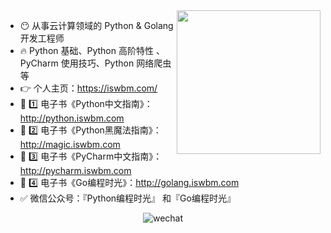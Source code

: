 <!--
**iswbm/iswbm** is a ✨ _special_ ✨ repository because its `README.md` (this file) appears on your GitHub profile.

Here are some ideas to get you started:

- 🔭 I’m currently working on ...
- 🌱 I’m currently learning ...
- 👯 I’m looking to collaborate on ...
- 🤔 I’m looking for help with ...
- 💬 Ask me about ...
- 📫 How to reach me: ...
- 😄 Pronouns: ...
- ⚡ Fun fact: ...
-->

<img align='right' src="https://media.giphy.com/media/M9gbBd9nbDrOTu1Mqx/giphy.gif" width="230">

- 😶 从事云计算领域的 Python & Golang 开发工程师
- 🔥 Python 基础、Python 高阶特性 、PyCharm 使用技巧、Python 网络爬虫等
- 👉  个人主页：https://iswbm.com/
- 📖 1️⃣ 电子书《Python中文指南》：http://python.iswbm.com
- 📖 2️⃣ 电子书《Python黑魔法指南》：http://magic.iswbm.com
- 📖 3️⃣ 电子书《PyCharm中文指南》：http://pycharm.iswbm.com
- 📖 4️⃣ 电子书《Go编程时光》：http://golang.iswbm.com
- ✅ 微信公众号：『Python编程时光』 和『Go编程时光』


<div align=center>
<img src="http://image.iswbm.com/20210112233812.png" alt="wechat" align="bottom" />
</div>
